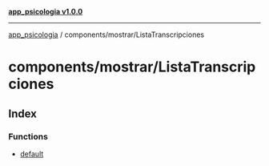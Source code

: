 [**app_psicologia v1.0.0**](../../../README.md)

***

[app_psicologia](../../../modules.md) / components/mostrar/ListaTranscripciones

# components/mostrar/ListaTranscripciones

## Index

### Functions

- [default](functions/default.md)
